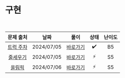 # 구현

<br>

|                     문제 출처                     |    날짜    |          풀이          | 상태 | 난이도 |
| :-----------------------------------------------: | :--------: | :--------------------: | :--: | :----: |
| [트럭 주차](https://www.acmicpc.net/problem/2979) | 2024/07/05 | [바로가기](./2979.js)  |  ✔️  |   B5   |
| [줄세우기](https://www.acmicpc.net/problem/10431) | 2024/07/05 | [바로가기](./10431.js) |  ⚡  |   S5   |
|  [올림픽](https://www.acmicpc.net/problem/8979)   | 2024/07/06 | [바로가기](./8979.js)  |  ⚡  |   S5   |
